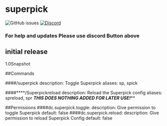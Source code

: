 # superpick
![GitHub issues](https://img.shields.io/github/issues/doragoncraft/DCSuperpick.svg?style=for-the-badge)
[![Discord](https://img.shields.io/discord/805811715228303421.svg?style=for-the-badge)](https://discordapp.com/invite/Sg5gYUNjCq)

### For help and updates Please use discord Button above

## initial release 

1.0Snapshot

##Commands

####/superpick
    description: Toggle Superpick
    aliases: sp, spick
    
####****/Superpickreload 
    description: Reload the Superpick config
    aliases: spreload, spr
    ***THIS DOES NOTHING ADDED FOR LATER USE!*****
    
##Permissions
####dc.superpick.toggle:
        description: Give permission to toggle Superpick
        default: false
####dc.superpick.reload:
        description: Give permission to reload Superpick Config
        default: false
